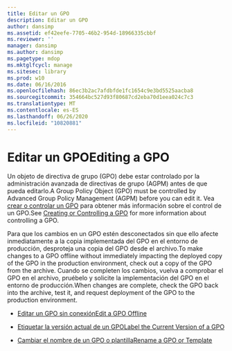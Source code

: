 ```yaml
---
title: Editar un GPO
description: Editar un GPO
author: dansimp
ms.assetid: ef42eefe-7705-46b2-954d-18966335cbbf
ms.reviewer: ''
manager: dansimp
ms.author: dansimp
ms.pagetype: mdop
ms.mktglfcycl: manage
ms.sitesec: library
ms.prod: w10
ms.date: 06/16/2016
ms.openlocfilehash: 86ec3b2ac7afdbfde1fc1654c9e3bd5525aacba8
ms.sourcegitcommit: 354664bc527d93f80687cd2eba70d1eea024c7c3
ms.translationtype: MT
ms.contentlocale: es-ES
ms.lasthandoff: 06/26/2020
ms.locfileid: "10820881"
---
```

# <span data-ttu-id="1e217-103">Editar un GPO</span><span class="sxs-lookup"><span data-stu-id="1e217-103">Editing a GPO</span></span>


<span data-ttu-id="1e217-104">Un objeto de directiva de grupo (GPO) debe estar controlado por la administración avanzada de directivas de grupo (AGPM) antes de que pueda editarlo.</span><span class="sxs-lookup"><span data-stu-id="1e217-104">A Group Policy Object (GPO) must be controlled by Advanced Group Policy Management (AGPM) before you can edit it.</span></span> <span data-ttu-id="1e217-105">Vea [crear o controlar un GPO](creating-or-controlling-a-gpo-agpm40-ed.md) para obtener más información sobre el control de un GPO.</span><span class="sxs-lookup"><span data-stu-id="1e217-105">See [Creating or Controlling a GPO](creating-or-controlling-a-gpo-agpm40-ed.md) for more information about controlling a GPO.</span></span>

<span data-ttu-id="1e217-106">Para que los cambios en un GPO estén desconectados sin que ello afecte inmediatamente a la copia implementada del GPO en el entorno de producción, desproteja una copia del GPO desde el archivo.</span><span class="sxs-lookup"><span data-stu-id="1e217-106">To make changes to a GPO offline without immediately impacting the deployed copy of the GPO in the production environment, check out a copy of the GPO from the archive.</span></span> <span data-ttu-id="1e217-107">Cuando se completen los cambios, vuelva a comprobar el GPO en el archivo, pruébelo y solicite la implementación del GPO en el entorno de producción.</span><span class="sxs-lookup"><span data-stu-id="1e217-107">When changes are complete, check the GPO back into the archive, test it, and request deployment of the GPO to the production environment.</span></span>

-   [<span data-ttu-id="1e217-108">Editar un GPO sin conexión</span><span class="sxs-lookup"><span data-stu-id="1e217-108">Edit a GPO Offline</span></span>](edit-a-gpo-offline-agpm40.md)

-   [<span data-ttu-id="1e217-109">Etiquetar la versión actual de un GPO</span><span class="sxs-lookup"><span data-stu-id="1e217-109">Label the Current Version of a GPO</span></span>](label-the-current-version-of-a-gpo-agpm40.md)

-   [<span data-ttu-id="1e217-110">Cambiar el nombre de un GPO o plantilla</span><span class="sxs-lookup"><span data-stu-id="1e217-110">Rename a GPO or Template</span></span>](rename-a-gpo-or-template-agpm40.md)

 

 





